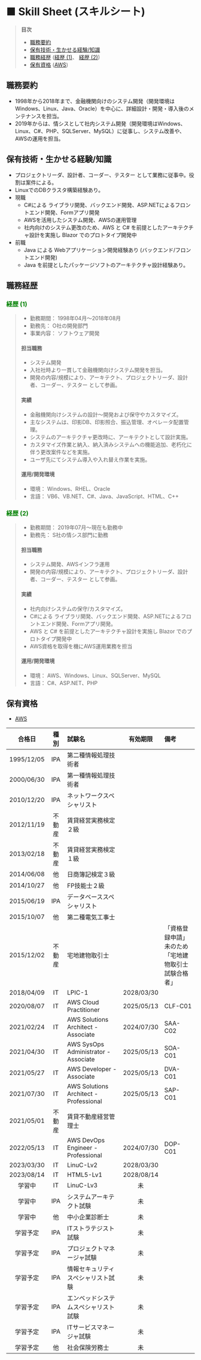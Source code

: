 # ■ Skill Sheet (スキルシート)

> **目次**
> - [職務要約](#職務要約)
> - [保有技術・生かせる経験/知識](#保有技術・生かせる経験/知識)
> - [職務経歴](#職務経歴) ([経歴 (1)](#経歴-(1))、 [経歴 (2)](#経歴-(2)))
> - [保有資格](#保有資格) ([AWS](https://www.credly.com/users/tomokuni-sekiya/badges))


## 職務要約
- 1998年から2018年まで、金融機関向けのシステム開発（開発環境はWindows、Linux、Java、Oracle）を中心に、詳細設計・開発・導入後のメンテナンスを担当。
- 2019年からは、情シスとして社内システム開発（開発環境はWindows、Linux、C#、PHP、SQLServer、MySQL）に従事し、システム改善や、AWSの運用を担当。


## 保有技術・生かせる経験/知識
- プロジェクトリーダ、設計者、コーダー、テスター として業務に従事中。役割は案件による。
- LinuxでのDBクラスタ構築経験あり。
- 現職
  - C#による ライブラリ開発、バックエンド開発、ASP.NETによるフロントエンド開発、Formアプリ開発
  - AWSを活用したシステム開発、AWSの運用管理
  - 社内向けのシステム更改のため、AWS と C# を前提としたアーキテクチャ設計を実施し Blazor でのプロトタイプ開発中
- 前職
  - Java による Webアプリケーション開発経験あり (バックエンド/フロントエンド開発)
  - Java を前提としたパッケージソフトのアーキテクチャ設計経験あり。

## 職務経歴
### <span style="color: Green">経歴 (1)</span>
> - 勤務期間： 1998年04月～2018年08月
> - 勤務先： O社の開発部門
> - 事業内容： ソフトウェア開発
> #### 担当職務
> - システム開発 
> - 入社社時より一貫して金融機関向けシステム開発を担当。
> - 開発の内容/規模により、アーキテクト、プロジェクトリーダ、設計者、コーダー、テスター として参画。 
> #### 実績 
> - 金融機関向けシステムの設計～開発および保守やカスタマイズ。
> - 主なシステムは、印影DB、印影照合、振込管理、オペレータ配置管理。
> - システムのアーキテクチャ更改時に、アーキテクトとして設計実施。
> - カスタマイズ作業と納入、納入済みシステムへの機能追加、老朽化に伴う更改案件などを実施。 
> - ユーザ先にてシステム導入や入れ替え作業を実施。 
> #### 運用/開発環境 
> - 環境： Windows、RHEL、Oracle 
> - 言語： VB6、VB.NET、C#、Java、JavaScript、HTML、C++ 


### <font color="Green">経歴 (2)</font>
> - 勤務期間： 2019年07月～現在も勤務中
> - 勤務先： S社の情シス部門に勤務
> #### 担当職務
> - システム開発、AWSインフラ運用
> - 開発の内容/規模により、アーキテクト、プロジェクトリーダ、設計者、コーダー、テスター として参画。 
> #### 実績
> - 社内向けシステムの保守/カスタマイズ。
> - C#による ライブラリ開発、バックエンド開発、ASP.NETによるフロントエンド開発、Formアプリ開発。
> - AWS と C# を前提としたアーキテクチャ設計を実施し Blazor でのプロトタイプ開発中
> - AWS資格を取得を機にAWS運用業務を担当
> #### 運用/開発環境
> - 環境： AWS、Windows、Linux、SQLServer、MySQL 
> - 言語： C#、ASP.NET、PHP


## 保有資格
- [AWS](https://www.credly.com/users/tomokuni-sekiya/badges)

|合格日|種別|試験名|有効期限|備考|
|:--:|:--:|:--|:--:|:--|
|1995/12/05|IPA|第二種情報処理技術者|||
|2000/06/30|IPA|第一種情報処理技術者|||
|2010/12/20|IPA|ネットワークスペシャリスト||
|2012/11/19|不動産|賃貸経営実務検定２級|||
|2013/02/18|不動産|賃貸経営実務検定１級|||
|2014/06/08|他|日商簿記検定３級|||
|2014/10/27|他|FP技能士２級|||
|2015/06/19|IPA|データベーススペシャリスト|||
|2015/10/07|他|第二種電気工事士|||
|2015/12/02|不動産|宅地建物取引士||「資格登録申請」未のため<br/>「宅地建物取引士試験合格者」|
|2018/04/09|IT|LPIC-1|2028/03/30||
|2020/08/07|IT|AWS Cloud Practitioner|2025/05/13|CLF-C01|
|2021/02/24|IT|AWS Solutions Architect - Associate|2024/07/30|SAA-C02|
|2021/04/30|IT|AWS SysOps Administrator - Associate|2025/05/13|SOA-C01|
|2021/05/27|IT|AWS Developer - Associate|2025/05/13|DVA-C01|
|2021/07/30|IT|AWS Solutions Architect - Professional|2025/05/13|SAP-C01|
|2021/05/01|不動産|賃貸不動産経営管理士||
|2022/05/13|IT|AWS DevOps Engineer - Professional|2024/07/30|DOP-C01|
|2023/03/30|IT|LinuC-Lv2|2028/03/30||
|2023/08/14|IT|HTML5-Lv1|2028/08/14||
|学習中|IT|LinuC-Lv3|未||
|学習中|IPA|システムアーキテクト試験|未||
|学習中|他|中小企業診断士|未||
|学習予定|IPA|ITストラテジスト試験|未||
|学習予定|IPA|プロジェクトマネージャ試験|未||
|学習予定|IPA|情報セキュリティスペシャリスト試験|未||
|学習予定|IPA|エンベッドシステムスペシャリスト試験|未||
|学習予定|IPA|ITサービスマネージャ試験|未||
|学習予定|他|社会保険労務士|未||
